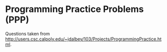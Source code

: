 # Programming Practice Problems (PPP)

Questions taken from http://users.csc.calpoly.edu/~jdalbey/103/Projects/ProgrammingPractice.html.
